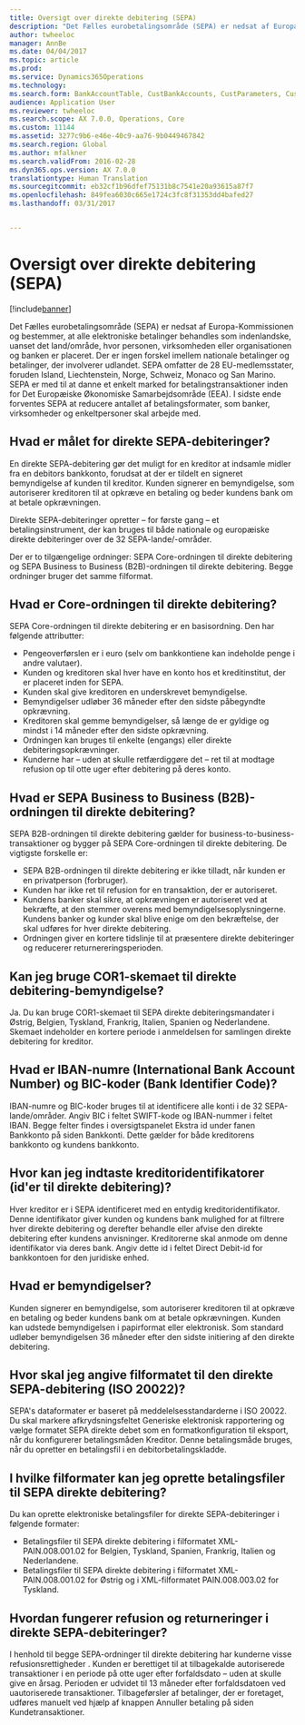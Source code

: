 ```yaml
---
title: Oversigt over direkte debitering (SEPA)
description: "Det Fælles eurobetalingsområde (SEPA) er nedsat af Europa-Kommissionen og bestemmer, at alle elektroniske betalinger behandles som indenlandske, uanset det land/område, hvor personen, virksomheden eller organisationen og banken er placeret. Der er ingen forskel imellem nationale betalinger og betalinger, der involverer udlandet. SEPA omfatter de 28 EU-medlemsstater, foruden Island, Liechtenstein, Norge, Schweiz, Monaco og San Marino. SEPA er med til at danne et enkelt marked for betalingstransaktioner inden for Det Europæiske Økonomiske Samarbejdsområde (EEA). I sidste ende forventes SEPA at reducere antallet af betalingsformater, som banker, virksomheder og enkeltpersoner skal arbejde med."
author: twheeloc
manager: AnnBe
ms.date: 04/04/2017
ms.topic: article
ms.prod: 
ms.service: Dynamics365Operations
ms.technology: 
ms.search.form: BankAccountTable, CustBankAccounts, CustParameters, CustTable
audience: Application User
ms.reviewer: twheeloc
ms.search.scope: AX 7.0.0, Operations, Core
ms.custom: 11144
ms.assetid: 3277c9b6-e46e-40c9-aa76-9b0449467842
ms.search.region: Global
ms.author: mfalkner
ms.search.validFrom: 2016-02-28
ms.dyn365.ops.version: AX 7.0.0
translationtype: Human Translation
ms.sourcegitcommit: eb32cf1b96dfef75131b8c7541e20a93615a87f7
ms.openlocfilehash: 849fea6030c665e1724c3fc8f31353dd4bafed27
ms.lasthandoff: 03/31/2017


---
```


# <a name="sepa-direct-debit-overview"></a>Oversigt over direkte debitering (SEPA)

[!include[banner](../includes/banner.md)]


Det Fælles eurobetalingsområde (SEPA) er nedsat af Europa-Kommissionen og bestemmer, at alle elektroniske betalinger behandles som indenlandske, uanset det land/område, hvor personen, virksomheden eller organisationen og banken er placeret. Der er ingen forskel imellem nationale betalinger og betalinger, der involverer udlandet. SEPA omfatter de 28 EU-medlemsstater, foruden Island, Liechtenstein, Norge, Schweiz, Monaco og San Marino. SEPA er med til at danne et enkelt marked for betalingstransaktioner inden for Det Europæiske Økonomiske Samarbejdsområde (EEA). I sidste ende forventes SEPA at reducere antallet af betalingsformater, som banker, virksomheder og enkeltpersoner skal arbejde med.   

<a name="what-is-the-goal-of-sepa-direct-debits"></a>Hvad er målet for direkte SEPA-debiteringer?
---------------------------------------

En direkte SEPA-debitering gør det muligt for en kreditor at indsamle midler fra en debitors bankkonto, forudsat at der er tildelt en signeret bemyndigelse af kunden til kreditor. Kunden signerer en bemyndigelse, som autoriserer kreditoren til at opkræve en betaling og beder kundens bank om at betale opkrævningen. 

Direkte SEPA-debiteringer opretter – for første gang – et betalingsinstrument, der kan bruges til både nationale og europæiske direkte debiteringer over de 32 SEPA-lande/-områder. 

Der er to tilgængelige ordninger: SEPA Core-ordningen til direkte debitering og SEPA Business to Business (B2B)-ordningen til direkte debitering. Begge ordninger bruger det samme filformat.

## <a name="what-is-the-core-direct-debit-scheme"></a>Hvad er Core-ordningen til direkte debitering?
SEPA Core-ordningen til direkte debitering er en basisordning. Den har følgende attributter:
-   Pengeoverførslen er i euro (selv om bankkontiene kan indeholde penge i andre valutaer).
-   Kunden og kreditoren skal hver have en konto hos et kreditinstitut, der er placeret inden for SEPA.
-   Kunden skal give kreditoren en underskrevet bemyndigelse.
-   Bemyndigelser udløber 36 måneder efter den sidste påbegyndte opkrævning.
-   Kreditoren skal gemme bemyndigelser, så længe de er gyldige og mindst i 14 måneder efter den sidste opkrævning.
-   Ordningen kan bruges til enkelte (engangs) eller direkte debiteringsopkrævninger.
-   Kunderne har – uden at skulle retfærdiggøre det – ret til at modtage refusion op til otte uger efter debitering på deres konto.

## <a name="what-is-the-sepa-business-to-business-b2b-direct-debit-scheme"></a>Hvad er SEPA Business to Business (B2B)-ordningen til direkte debitering?
SEPA B2B-ordningen til direkte debitering gælder for business-to-business-transaktioner og bygger på SEPA Core-ordningen til direkte debitering. De vigtigste forskelle er:
-   SEPA B2B-ordningen til direkte debitering er ikke tilladt, når kunden er en privatperson (forbruger).
-   Kunden har ikke ret til refusion for en transaktion, der er autoriseret.
-   Kundens banker skal sikre, at opkrævningen er autoriseret ved at bekræfte, at den stemmer overens med bemyndigelsesoplysningerne. Kundens banker og kunder skal blive enige om den bekræftelse, der skal udføres for hver direkte debitering.
-   Ordningen giver en kortere tidslinje til at præsentere direkte debiteringer og reducerer returnereringsperioden.

## <a name="can-i-use-the-cor1-scheme-for-direct-debit-mandates"></a>Kan jeg bruge COR1-skemaet til direkte debitering-bemyndigelse?
Ja. Du kan bruge COR1-skemaet til SEPA direkte debiteringsmandater i Østrig, Belgien, Tyskland, Frankrig, Italien, Spanien og Nederlandene. Skemaet indeholder en kortere periode i anmeldelsen for samlingen direkte debitering for kreditor.

## <a name="what-are-international-bank-account-numbers-iban-and-bank-identifier-codes-bic"></a>Hvad er IBAN-numre (International Bank Account Number) og BIC-koder (Bank Identifier Code)?
IBAN-numre og BIC-koder bruges til at identificere alle konti i de 32 SEPA-lande/områder. Angiv BIC i feltet SWIFT-kode og IBAN-nummer i feltet IBAN. Begge felter findes i oversigtspanelet Ekstra id under fanen Bankkonto på siden Bankkonti. Dette gælder for både kreditorens bankkonto og kundens bankkonto.

## <a name="where-do-i-enter-creditor-identifiers-direct-debit-ids"></a>Hvor kan jeg indtaste kreditoridentifikatorer (id'er til direkte debitering)?
Hver kreditor er i SEPA identificeret med en entydig kreditoridentifikator. Denne identifikator giver kunden og kundens bank mulighed for at filtrere hver direkte debitering og derefter behandle eller afvise den direkte debitering efter kundens anvisninger. Kreditorerne skal anmode om denne identifikator via deres bank. Angiv dette id i feltet Direct Debit-id for bankkontoen for den juridiske enhed.

## <a name="what-are-mandates"></a>Hvad er bemyndigelser?
Kunden signerer en bemyndigelse, som autoriserer kreditoren til at opkræve en betaling og beder kundens bank om at betale opkrævningen. Kunden kan udstede bemyndigelsen i papirformat eller elektronisk. Som standard udløber bemyndigelsen 36 måneder efter den sidste initiering af den direkte debitering.

## <a name="where-do-i-specify-the-sepa-direct-debit-file-format-iso-20022"></a>Hvor skal jeg angive filformatet til den direkte SEPA-debitering (ISO 20022)?
SEPA's dataformater er baseret på meddelelsesstandarderne i ISO 20022. Du skal markere afkrydsningsfeltet Generiske elektronisk rapportering og vælge formatet SEPA direkte debet som en formatkonfiguration til eksport, når du konfigurerer betalingsmåden Kreditor. Denne betalingsmåde bruges, når du opretter en betalingsfil i en debitorbetalingskladde.

## <a name="in-what-file-formats-can-i-generate-sepa-direct-debit-payment-files"></a>I hvilke filformater kan jeg oprette betalingsfiler til SEPA direkte debitering?
Du kan oprette elektroniske betalingsfiler for direkte SEPA-debiteringer i følgende formater:
-   Betalingsfiler til SEPA direkte debitering i filformatet XML-PAIN.008.001.02 for Belgien, Tyskland, Spanien, Frankrig, Italien og Nederlandene.
-   Betalingsfiler til SEPA direkte debitering i filformatet XML-PAIN.008.001.02 for Østrig og i XML-filformatet PAIN.008.003.02 for Tyskland.

## <a name="how-do-refunds-and-returns-work-with-sepa-direct-debits"></a>Hvordan fungerer refusion og returneringer i direkte SEPA-debiteringer?
I henhold til begge SEPA-ordninger til direkte debitering har kunderne visse refusionsrettigheder . Kunden er berettiget til at tilbagekalde autoriserede transaktioner i en periode på otte uger efter forfaldsdato – uden at skulle give en årsag. Perioden er udvidet til 13 måneder efter forfaldsdatoen ved uautoriserede transaktioner. Tilbageførsler af betalinger, der er foretaget, udføres manuelt ved hjælp af knappen Annuller betaling på siden Kundetransaktioner.






